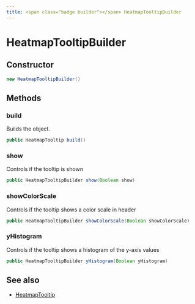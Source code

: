```yaml
---
title: <span class="badge builder"></span> HeatmapTooltipBuilder
---
```

# <span class="badge builder"></span> HeatmapTooltipBuilder

## Constructor

```java
new HeatmapTooltipBuilder()
```
## Methods

### <span class="badge object-method"></span> build

Builds the object.

```java
public HeatmapTooltip build()
```

### <span class="badge object-method"></span> show

Controls if the tooltip is shown

```java
public HeatmapTooltipBuilder show(Boolean show)
```

### <span class="badge object-method"></span> showColorScale

Controls if the tooltip shows a color scale in header

```java
public HeatmapTooltipBuilder showColorScale(Boolean showColorScale)
```

### <span class="badge object-method"></span> yHistogram

Controls if the tooltip shows a histogram of the y-axis values

```java
public HeatmapTooltipBuilder yHistogram(Boolean yHistogram)
```

## See also

 * <span class="badge object-type-class"></span> [HeatmapTooltip](./object-HeatmapTooltip.md)
